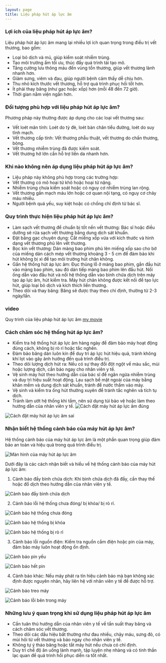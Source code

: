 ```yaml
---
layout: page
title: Liệu pháp hút áp lực âm
---
```

### Lợi ích của liệu pháp hút áp lực âm?
Liệu pháp hút áp lực âm mang lại nhiều lợi ích quan trọng trong điều trị vết thương, bao gồm:
- Loại bỏ dịch và mủ, giúp kiểm soát nhiễm trùng.
- Tạo môi trường ẩm tối ưu, thúc đẩy quá trình tái tạo mô.
- Tăng cường lưu thông máu đến vùng tổn thương, giúp vết thương lành nhanh hơn.
- Giảm sưng, viêm và đau, giúp người bệnh cảm thấy dễ chịu hơn.
- Thu nhỏ kích thước vết thương, hỗ trợ quá trình phục hồi tốt hơn.
- Ít phải thay băng (như gạc hoặc xốp) hơn (mỗi 48 đến 72 giờ).
- Thời gian nằm viện ngắn hơn.

### Đối tượng phù hợp với liệu pháp hút áp lực âm?

Phương pháp này thường được áp dụng cho các loại vết thương sau:
- Vết loét mãn tính: Loét do tỳ đè, loét bàn chân tiểu đường, loét do suy tĩnh mạch.
- Vết thương cấp tính: Vết thương phẫu thuật, vết thương do chấn thương, bỏng.
- Vết thương nhiễm trùng đã được kiểm soát.
- Vết thương hở lớn cần hỗ trợ liền da nhanh hơn.

### Khi nào không nên áp dụng liệu pháp hút áp lực âm?
- Liệu pháp này không phù hợp trong các trường hợp:
- Vết thương có mô hoại tử khô hoặc hoại tử nặng.
- Nhiễm trùng chưa kiểm soát hoặc có nguy cơ nhiễm trùng lan rộng.
- Vết thương gần mạch máu lớn hoặc cơ quan nội tạng, có nguy cơ chảy máu nhiều.
- Người bệnh quá yếu, suy kiệt hoặc có chống chỉ định từ bác sĩ.

### Quy trình thực hiện liệu pháp hút áp lực âm?
- Làm sạch vết thương để chuẩn bị tốt nền vết thương: Bác sĩ hoặc điều dưỡng sẽ rửa sạch vết thương bằng dung dịch sát khuẩn.
- Đặt băng gạc chuyên dụng: Cắt miếng xốp vừa với kích thước và hình dạng vết thương phủ lên vết thương.
- Bọc kín vết thương: Dán màng bao phim phủ lên miếng xốp sao cho bờ của miếng dán cách mép vết thương khoảng 3 - 5 cm để đảm bảo khi hút không bị xì để tạo môi trường hút chân không.
- Gắn hệ thống hút áp lực âm: Đục thủng lỗ ở màng bao phim, gắn đầu hút vào màng bao phim, sau đó dán tiếp màng bao phim lên đầu hút. Nối ống dẫn vào đầu hút và nối hệ thống dẫn vào bình chứa dịch trên máy tạo áp lực âm, hút kiểm tra. Máy hút chân không được kết nối để tạo lực hút, giúp loại bỏ dịch và kích thích liền thương.
- Theo dõi và thay băng: Băng sẽ được thay theo chỉ định, thường từ 2-3 ngày/lần.

### video

Quy trình của liệu pháp hút áp lực âm [my movie](https://www.youtube.com/watch?v=MnOBIX7KHec)

### Cách chăm sóc hệ thống hút áp lực âm?
- Kiểm tra hệ thống hút áp lực âm hàng ngày để đảm bảo máy hoạt động đúng cách, không bị rò rỉ hoặc tắc nghẽn.
- Đảm bảo băng dán luôn kín để duy trì áp lực hút hiệu quả, tránh không khí lọt vào gây ảnh hưởng đến quá trình điều trị.
- Theo dõi lượng dịch hút ra: Nếu có sự thay đổi đột ngột về màu sắc, mùi hoặc lượng dịch, cần báo ngay cho nhân viên y tế.
- Vệ sinh máy hút theo hướng dẫn của bác sĩ để ngăn ngừa nhiễm trùng và duy trì hiệu suất hoạt động. Lau sạch bề mặt ngoài của máy bằng khăn mềm và dung dịch sát khuẩn, tránh để nước thấm vào máy.
- Vệ sinh và kiểm tra ống hút thường xuyên để tránh tắc nghẽn và tích tụ dịch.
- Tránh làm ướt hệ thống khi tắm, nên sử dụng túi bảo vệ hoặc làm theo hướng dẫn của nhân viên y tế.
![Cách đặt máy hút áp lực âm đúng](/assets/img/datmaydung.jpg)

![Cách đặt máy hút áp lực âm sai](/assets/img/datmaysai.jpg)

### Nhận biết hệ thống cảnh báo của máy hút áp lực âm?

Hệ thống cảnh báo của máy hút áp lực âm là một phần quan trọng giúp đảm bảo an toàn và hiệu quả trong quá trình điều trị.
 
![Màn hình của máy hút áp lực âm](/assets/img/manhinh.png)


Dưới đây là các cách nhận biết và hiểu về hệ thống cảnh báo của máy hút áp lực âm:

1. Cảnh báo đầy bình chứa dịch: Khi bình chứa dịch đã đầy, cần thay thế hoặc đổ dịch theo hướng dẫn của nhân viên y tế.

![Cảnh báo đầy bình chứa dịch](/assets/img/tuiday.png)

2. Cảnh báo lỗi hệ thống chưa đóng/ bị khóa/ bị rò rỉ. 

![Cảnh báo hệ thống chưa đóng](/assets/img/chuadong.png)

![Cảnh báo hệ thống bị khóa](/assets/img/bikhoa.png)

![Cảnh báo hệ thống bị rò rỉ](/assets/img/rori.png)

3. Cảnh báo lỗi nguồn điện: Kiểm tra nguồn cắm điện hoặc pin của máy, đảm bảo máy luôn hoạt động ổn định.

![Cảnh báo pin yếu](/assets/img/pinyeu.png)

![Cảnh báo hết pin](/assets/img/hetpin.png)

4. Cảnh báo khác: Nếu máy phát ra tín hiệu cảnh báo mà bạn không xác định được nguyên nhân, hãy liên hệ với nhân viên y tế để được hỗ trợ.

![Cảnh báo treo máy](/assets/img/treomay.png)

![Cảnh báo lỗi bên trong máy](/assets/img/loitrongmay.png)

### Những lưu ý quan trọng khi sử dụng liệu pháp hút áp lực âm

- Cần tuân thủ hướng dẫn của nhân viên y tế về tần suất thay băng và cách chăm sóc vết thương.
- Theo dõi các dấu hiệu bất thường như đau nhiều, chảy máu, sưng đỏ, có mùi hôi từ vết thương và báo ngay cho nhân viên y tế.
- Không tự ý tháo băng hoặc tắt máy hút nếu chưa có chỉ định.
- Duy trì chế độ ăn uống lành mạnh, tập luyện nhẹ nhàng và có tinh thần lạc quan để quá trình hồi phục diễn ra tốt nhất.





